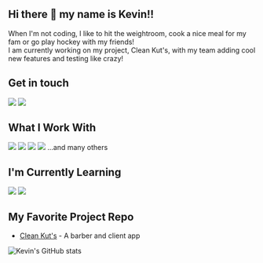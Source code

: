 ## Hi there 👋 my name is Kevin!!

When I'm not coding, I like to hit the weightroom, cook a nice meal for my fam or go play hockey with my friends!\
I am currently working on my project, Clean Kut's, with my team adding cool new features and testing like crazy!

## Get in touch

<a href="mailto:khookumchand@gmail.com"><img src="https://img.shields.io/badge/Gmail-D14836?style=for-the-badge&logo=gmail&logoColor=white"></a>
<a href="https://www.linkedin.com/in/kevin-hookumchand/"> <img src="https://img.shields.io/badge/LinkedIn-0077B5?style=for-the-badge&logo=linkedin&logoColor=white"></a>
<!-- <a href="https://www.kevin-hookumchand.dev"><img src="https://img.shields.io/badge/portfolio-0A0A0A?style=for-the-badge&logo=dev.to&logoColor=white"></a>  -->

## What I Work With
<img src="https://img.shields.io/badge/JavaScript-F7DF1E?style=for-the-badge&logo=javascript&logoColor=black"> <img src="https://img.shields.io/badge/HTML5-E34F26?style=for-the-badge&logo=html5&logoColor=white"> <img src="https://img.shields.io/badge/CSS3-1572B6?style=for-the-badge&logo=css3&logoColor=white"> 
<img src="https://img.shields.io/badge/PostgreSQL-316192?style=for-the-badge&logo=postgresql&logoColor=white">
...and many others

## I'm Currently Learning
<img src="https://img.shields.io/badge/React-20232A?style=for-the-badge&logo=react&logoColor=61DAFB"> <img src="https://img.shields.io/badge/Redux-593D88?style=for-the-badge&logo=redux&logoColor=white"> 

## My Favorite Project Repo
* <a href="https://github.com/KevinH1227/Clean_Kuts">Clean Kut's</a> - A barber and client app

![Kevin's GitHub stats](https://github-readme-stats.vercel.app/api?username=KevinH1227&show_icons=true&theme=dark)
